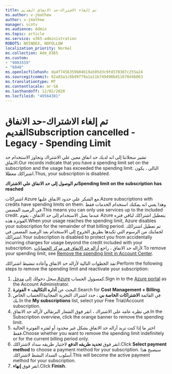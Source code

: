 ```yaml
---
title: تم إلغاء الاشتراك-حد الانفاق القديم
ms.author: v-jmathew
author: v-jmathew
manager: scotv
ms.audience: Admin
ms.topic: article
ms.service: o365-administration
ROBOTS: NOINDEX, NOFOLLOW
localization_priority: Normal
ms.collection: Adm_O365
ms.custom:
- "9003559"
- "6848"
ms.openlocfilehash: da4f7456359b04619a505d3c9fd378387c255a24
ms.sourcegitcommit: 62a83a1c6bd9779a1a11b749490bd11670d4b063
ms.translationtype: MT
ms.contentlocale: ar-SA
ms.lasthandoff: 12/02/2020
ms.locfileid: "49564381"
---
```

# <a name="subscription-cancelled---legacy---spending-limit"></a><span data-ttu-id="e028a-102">تم إلغاء الاشتراك-حد الانفاق القديم</span><span class="sxs-lookup"><span data-stu-id="e028a-102">Subscription cancelled - Legacy - Spending Limit</span></span>

<span data-ttu-id="e028a-103">تشير سجلاتنا إلى انه لديك حد انفاق معين علي الاشتراك وتجاوز الاستخدام حد الانفاق.</span><span class="sxs-lookup"><span data-stu-id="e028a-103">Our records indicate that you have a spending limit set on the subscription and the usage has exceeded the spending limit.</span></span> <span data-ttu-id="e028a-104">التالي ، يكون اشتراكك معطلا.</span><span class="sxs-lookup"><span data-stu-id="e028a-104">Thus, your subscription is disabled.</span></span>

<span data-ttu-id="e028a-105">**تم الوصول إلى حد الانفاق علي الاشتراك**</span><span class="sxs-lookup"><span data-stu-id="e028a-105">**Spending limit on the subscription has reached**</span></span>

<span data-ttu-id="e028a-106">اشتراكات Azure مع الشكر علي حدود الانفاق عليها.</span><span class="sxs-lookup"><span data-stu-id="e028a-106">Azure subscriptions with credits have spending limits on them.</span></span> <span data-ttu-id="e028a-107">وهذا يعني انه يمكنك استخدام الخدمات فقط في الرصيد المضمن.</span><span class="sxs-lookup"><span data-stu-id="e028a-107">This means you can only use services up to the included credit.</span></span> <span data-ttu-id="e028a-108">عندما يصل الاستخدام إلى حد الانفاق ، يقوم Azure بتعطيل اشتراكك لباقي فتره الفوترة هذه.</span><span class="sxs-lookup"><span data-stu-id="e028a-108">When your usage reaches the spending limit, Azure disables your subscription for the remainder of that billing period.</span></span> <span data-ttu-id="e028a-109">تم تعطيل اشتراكك لحمايتك من الرسوم التي تكبدها بطريق الخروج إلى الاستخدام بعد الرصيد المضمن في اشتراكك.</span><span class="sxs-lookup"><span data-stu-id="e028a-109">Your subscription is disabled to protect you from accidentally incurring charges for usage beyond the credit included with your subscription.</span></span> <span data-ttu-id="e028a-110">لأزاله حد الانفاق ، راجع [أزاله حد الانفاق في مركز الحسابات](https://docs.microsoft.com/azure/cost-management-billing/manage/spending-limit#remove).</span><span class="sxs-lookup"><span data-stu-id="e028a-110">To remove your spending limit, see [Remove the spending limit in Account Center](https://docs.microsoft.com/azure/cost-management-billing/manage/spending-limit#remove).</span></span>

<span data-ttu-id="e028a-111">نفذ الخطوات التالية لأزاله حد الانفاق وأعاده تنشيط اشتراكك:</span><span class="sxs-lookup"><span data-stu-id="e028a-111">Perform the following steps to remove the spending limit and reactivate your subscription:</span></span>

1. <span data-ttu-id="e028a-112">سجل دخولك إلى [مدخل Azure](https://portal.azure.com/) كمسؤول الحساب.</span><span class="sxs-lookup"><span data-stu-id="e028a-112">Sign in to the [Azure portal](https://portal.azure.com/) as the Account Administrator.</span></span>
2. <span data-ttu-id="e028a-113">البحث عن **أداره التكاليف + الفوترة**.</span><span class="sxs-lookup"><span data-stu-id="e028a-113">Search for **Cost Management + Billing**.</span></span>
3. <span data-ttu-id="e028a-114">في القائمة **الاشتراكات الخاصة بي** ، حدد اشتراك التجربة المجانية/الحساب الخاص بك.</span><span class="sxs-lookup"><span data-stu-id="e028a-114">In the **My subscriptions** list, select your Free Trial/Account subscription.</span></span>
4. <span data-ttu-id="e028a-115">في نظره عامه علي الاشتراك ، انقر فوق الشعار البرتقالي لأزاله حد الانفاق.</span><span class="sxs-lookup"><span data-stu-id="e028a-115">In the Subscription overview, click the orange banner to remove the spending limit.</span></span>
5. <span data-ttu-id="e028a-116">اختر ما إذا كنت تريد أزاله حد الانفاق بشكل غير محدود أو لفتره الفوترة الحالية فقط.</span><span class="sxs-lookup"><span data-stu-id="e028a-116">Choose whether you want to remove the spending limit indefinitely or for the current billing period only.</span></span>
6. <span data-ttu-id="e028a-117">انقر فوق **تحديد طريقه الدفع** لاختيار طريقه سداد لاشتراكك.</span><span class="sxs-lookup"><span data-stu-id="e028a-117">Click **Select payment method** to choose a payment method for your subscription.</span></span> <span data-ttu-id="e028a-118">سيصبح هذا أسلوب السداد النشط لاشتراكك.</span><span class="sxs-lookup"><span data-stu-id="e028a-118">This will become the active payment method for your subscription.</span></span>
7. <span data-ttu-id="e028a-119">انقر فوق **إنهاء**.</span><span class="sxs-lookup"><span data-stu-id="e028a-119">Click **Finish**.</span></span>
